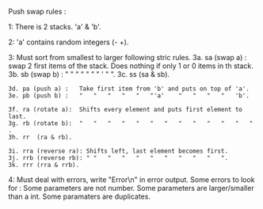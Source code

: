 Push swap rules :

1:	There is 2 stacks. 'a' & 'b'.

2:	'a' contains random integers (- +).

3:	Must sort from smallest to larger following stric rules.
	3a.	sa (swap a) :	swap 2 first items of the stack. Does nothing if only 1 or 0 items in th stack.
	3b.	sb (swap b) :	"	"	"	"	"	"	"	'	"	".
	3c.	ss (sa & sb).

	3d.	pa (push a)	:	Take first item from 'b' and puts on top of 'a'.
	3e.	pb (push b)	:	"	"	"	"	"	"'a'	"	"	"	"	'b'.

	3f.	ra (rotate a):	Shifts every element and puts first element to last.
	3g. rb (rotate b):	"	"	"	"	"	"	"	"	"	"	"	"	"	.
	3h.	rr	(ra & rb).

	3i. rra (reverse ra): Shifts left, last element becomes first.
	3j.	rrb (reverse rb): "	"	"	"	"	"	"	"	"	"	".
	3k.	rrr (rra & rrb).

4:	Must deal with errors, write "Error\n" in error output.
	Some errors to look for :
		Some parameters are not number.
		Some parameters are larger/smaller than a int.
		Some paramaters are duplicates.
